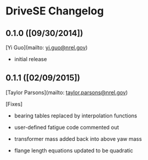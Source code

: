 # DriveSE Changelog

## 0.1.0 ([09/30/2014])

[Yi Guo](mailto: yi.guo@nrel.gov)

- initial release

## 0.1.1 ([02/09/2015])

[Taylor Parsons](mailto: taylor.parsons@nrel.gov)

[Fixes]

- bearing tables replaced by interpolation functions

- user-defined fatigue code commented out

- transformer mass added back into above yaw mass

- flange length equations updated to be quadratic
